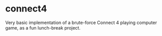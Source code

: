 # connect4
Very basic implementation of a brute-force Connect 4 playing computer game, as a fun lunch-break project.
